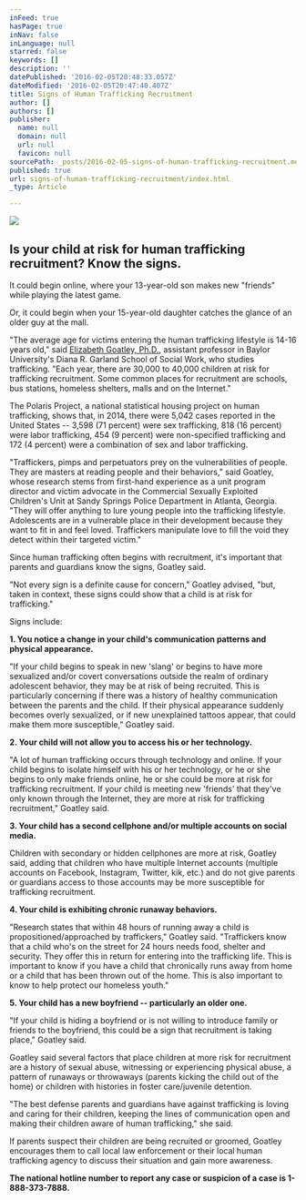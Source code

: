 ```yaml
---
inFeed: true
hasPage: true
inNav: false
inLanguage: null
starred: false
keywords: []
description: ''
datePublished: '2016-02-05T20:48:33.057Z'
dateModified: '2016-02-05T20:47:40.407Z'
title: Signs of Human Trafficking Recruitment
author: []
authors: []
publisher:
  name: null
  domain: null
  url: null
  favicon: null
sourcePath: _posts/2016-02-05-signs-of-human-trafficking-recruitment.md
published: true
url: signs-of-human-trafficking-recruitment/index.html
_type: Article

---
```

![](https://the-grid-user-content.s3-us-west-2.amazonaws.com/8938d7c9-28d6-40e7-ae76-721d04175129.png)

## Is your child at risk for human trafficking recruitment? Know the signs.

It could begin online, where your 13-year-old son makes new "friends" while playing the latest game.

Or, it could begin when your 15-year-old daughter catches the glance of an older guy at the mall.

"The average age for victims entering the human trafficking lifestyle is 14-16 years old," said [Elizabeth Goatley, Ph.D.][0], assistant professor in Baylor University's Diana R. Garland School of Social Work, who studies trafficking. "Each year, there are 30,000 to 40,000 children at risk for trafficking recruitment. Some common places for recruitment are schools, bus stations, homeless shelters, malls and on the Internet."

The Polaris Project, a national statistical housing project on human trafficking, shows that, in 2014, there were 5,042 cases reported in the United States -- 3,598 (71 percent) were sex trafficking, 818 (16 percent) were labor trafficking, 454 (9 percent) were non-specified trafficking and 172 (4 percent) were a combination of sex and labor trafficking.

"Traffickers, pimps and perpetuators prey on the vulnerabilities of people. They are masters at reading people and their behaviors," said Goatley, whose research stems from first-hand experience as a unit program director and victim advocate in the Commercial Sexually Exploited Children's Unit at Sandy Springs Police Department in Atlanta, Georgia. "They will offer anything to lure young people into the trafficking lifestyle. Adolescents are in a vulnerable place in their development because they want to fit in and feel loved. Traffickers manipulate love to fill the void they detect within their targeted victim."

Since human trafficking often begins with recruitment, it's important that parents and guardians know the signs, Goatley said.

"Not every sign is a definite cause for concern," Goatley advised, "but, taken in context, these signs could show that a child is at risk for trafficking."

Signs include:

**1\. You notice a change in your child's communication patterns and physical appearance.**

"If your child begins to speak in new 'slang' or begins to have more sexualized and/or covert conversations outside the realm of ordinary adolescent behavior, they may be at risk of being recruited. This is particularly concerning if there was a history of healthy communication between the parents and the child. If their physical appearance suddenly becomes overly sexualized, or if new unexplained tattoos appear, that could make them more susceptible," Goatley said.

**2\. Your child will not allow you to access his or her technology.**

"A lot of human trafficking occurs through technology and online. If your child begins to isolate himself with his or her technology, or he or she begins to only make friends online, he or she could be more at risk for trafficking recruitment. If your child is meeting new 'friends' that they've only known through the Internet, they are more at risk for trafficking recruitment," Goatley said.

**3\. Your child has a second cellphone and/or multiple accounts on social media.**

Children with secondary or hidden cellphones are more at risk, Goatley said, adding that children who have multiple Internet accounts (multiple accounts on Facebook, Instagram, Twitter, kik, etc.) and do not give parents or guardians access to those accounts may be more susceptible for trafficking recruitment.

**4\. Your child is exhibiting chronic runaway behaviors.**

"Research states that within 48 hours of running away a child is propositioned/approached by traffickers," Goatley said. "Traffickers know that a child who's on the street for 24 hours needs food, shelter and security. They offer this in return for entering into the trafficking life. This is important to know if you have a child that chronically runs away from home or a child that has been thrown out of the home. This is also important to know to help protect our homeless youth."

**5\. Your child has a new boyfriend -- particularly an older one.**

"If your child is hiding a boyfriend or is not willing to introduce family or friends to the boyfriend, this could be a sign that recruitment is taking place," Goatley said.

Goatley said several factors that place children at more risk for recruitment are a history of sexual abuse, witnessing or experiencing physical abuse, a pattern of runaways or throwaways (parents kicking the child out of the home) or children with histories in foster care/juvenile detention.

"The best defense parents and guardians have against trafficking is loving and caring for their children, keeping the lines of communication open and making their children aware of human trafficking," she said.

If parents suspect their children are being recruited or groomed, Goatley encourages them to call local law enforcement or their local human trafficking agency to discuss their situation and gain more awareness.

**The national hotline number to report any case or suspicion of a case is 1-888-373-7888\.**

[0]: http://www.baylor.edu/social_work/index.php?id=867724